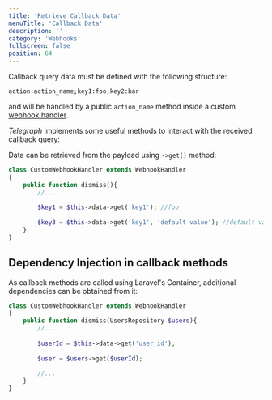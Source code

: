 ```yaml
---
title: 'Retrieve Callback Data'
menuTitle: 'Callback Data'
description: ''
category: 'Webhooks'
fullscreen: false 
position: 64
---
```


Callback query data must be defined with the following structure:

```
action:action_name;key1:foo;key2:bar
```

and will be handled by a public `action_name` method inside a custom [webhook handler](webhooks/overview). 

*Telegraph* implements some useful methods to interact with the received callback query:


Data can be retrieved from the payload using `->get()` method:

```php
class CustomWebhookHandler extends WebhookHandler
{
    public function dismiss(){
        //...
        
        $key1 = $this->data->get('key1'); //foo
        
        $key3 = $this->data->get('key1', 'default value'); //default value
    }
}
```

## Dependency Injection in callback methods

As callback methods are called using Laravel's Container, additional dependencies can be obtained from it:

```php
class CustomWebhookHandler extends WebhookHandler
{
    public function dismiss(UsersRepository $users){
        //...
        
        $userId = $this->data->get('user_id');
        
        $user = $users->get($userId);
        
        //...
    }
}
```


